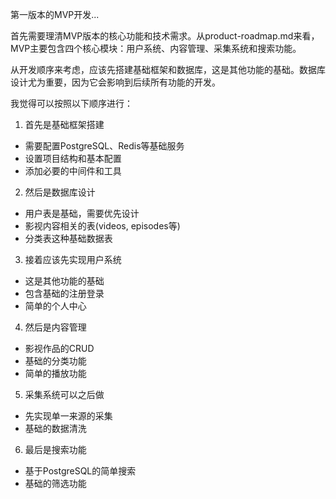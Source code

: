 第一版本的MVP开发...

首先需要理清MVP版本的核心功能和技术需求。从product-roadmap.md来看，MVP主要包含四个核心模块：用户系统、内容管理、采集系统和搜索功能。

从开发顺序来考虑，应该先搭建基础框架和数据库，这是其他功能的基础。数据库设计尤为重要，因为它会影响到后续所有功能的开发。

我觉得可以按照以下顺序进行：

1. 首先是基础框架搭建
- 需要配置PostgreSQL、Redis等基础服务
- 设置项目结构和基本配置
- 添加必要的中间件和工具

2. 然后是数据库设计
- 用户表是基础，需要优先设计
- 影视内容相关的表(videos, episodes等)
- 分类表这种基础数据表

3. 接着应该先实现用户系统
- 这是其他功能的基础
- 包含基础的注册登录
- 简单的个人中心

4. 然后是内容管理
- 影视作品的CRUD
- 基础的分类功能
- 简单的播放功能

5. 采集系统可以之后做
- 先实现单一来源的采集
- 基础的数据清洗

6. 最后是搜索功能
- 基于PostgreSQL的简单搜索
- 基础的筛选功能
